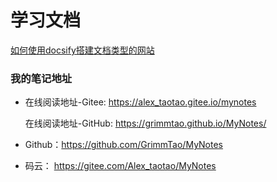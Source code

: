 # 学习文档

[如何使用docsify搭建文档类型的网站](./docs/how-to-use-docsify.md)

### 我的笔记地址

- 在线阅读地址-Gitee: https://alex_taotao.gitee.io/mynotes

  在线阅读地址-GitHub: https://grimmtao.github.io/MyNotes/
- Github：https://github.com/GrimmTao/MyNotes
- 码云： https://gitee.com/Alex_taotao/MyNotes 

